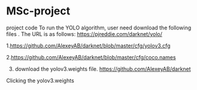 # MSc-project
project code
To run the YOLO algorithm, user need download the following files . The URL is as follows: https://pjreddie.com/darknet/yolo/

  1.https://github.com/AlexeyAB/darknet/blob/master/cfg/yolov3.cfg

2.https://github.com/AlexeyAB/darknet/blob/master/cfg/coco.names

3. download the yolov3.weights file.  https://github.com/AlexeyAB/darknet
 

Clicking the yolov3.weights
